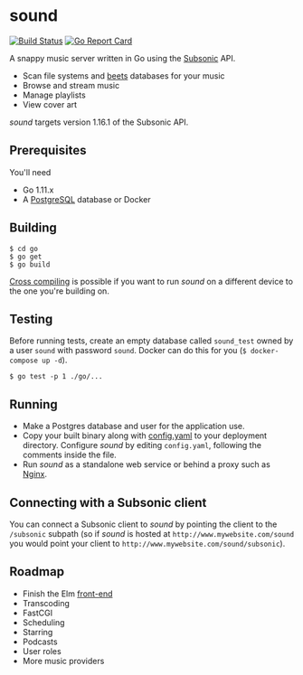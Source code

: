 # sound

[![Build Status](https://travis-ci.org/hednowley/sound.svg?branch=master)](https://travis-ci.org/hednowley/sound)
[![Go Report Card](https://goreportcard.com/badge/github.com/hednowley/sound)](https://goreportcard.com/report/github.com/hednowley/sound)

A snappy music server written in Go using the [Subsonic](http://www.subsonic.org) API.

- Scan file systems and [beets](https://beets.io) databases for your music
- Browse and stream music
- Manage playlists
- View cover art

_sound_ targets version 1.16.1 of the Subsonic API.

## Prerequisites

You'll need

- Go 1.11.x
- A [PostgreSQL](https://www.postgresql.org/) database or Docker

## Building

```shell
$ cd go
$ go get
$ go build
```

[Cross compiling](https://golangcookbook.com/chapters/running/cross-compiling/) is possible if you want to run _sound_ on a different device to the one you're building on.

## Testing

Before running tests, create an empty database called `sound_test` owned by a user `sound` with password `sound`. Docker can do this for you (`$ docker-compose up -d`).

```shell
$ go test -p 1 ./go/...
```

## Running

- Make a Postgres database and user for the application use.
- Copy your built binary along with [config.yaml](go/config.yaml) to your deployment directory. Configure _sound_ by editing `config.yaml`, following the comments inside the file.
- Run _sound_ as a standalone web service or behind a proxy such as [Nginx](https://www.nginx.com/).

## Connecting with a Subsonic client

You can connect a Subsonic client to _sound_ by pointing the client to the `/subsonic` subpath (so if _sound_ is hosted at `http://www.mywebsite.com/sound` you would point your client to `http://www.mywebsite.com/sound/subsonic`).

## Roadmap

- Finish the Elm [front-end](elm)
- Transcoding
- FastCGI
- Scheduling
- Starring
- Podcasts
- User roles
- More music providers
